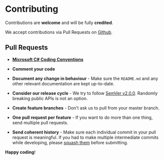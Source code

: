 # Contributing

Contributions are **welcome** and will be fully **credited**.

We accept contributions via Pull Requests on [Github](https://github.com/secucard/secucard-connect-net-sdk/pulls).


## Pull Requests

- **[Microsoft C# Coding Conventions](https://msdn.microsoft.com/library/ff926074.aspx)**

- **Comment your code**

- **Document any change in behaviour** - Make sure the `README.md` and any other relevant documentation are kept up-to-date.

- **Consider our release cycle** - We try to follow [SemVer v2.0.0](http://semver.org/). Randomly breaking public APIs is not an option.

- **Create feature branches** - Don't ask us to pull from your master branch.

- **One pull request per feature** - If you want to do more than one thing, send multiple pull requests.

- **Send coherent history** - Make sure each individual commit in your pull request is meaningful. If you had to make multiple intermediate commits while developing, please [squash them](http://www.git-scm.com/book/en/v2/Git-Tools-Rewriting-History#Changing-Multiple-Commit-Messages) before submitting.

**Happy coding**!